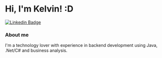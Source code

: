 # Hi, I'm Kelvin! :D

[![Linkedin Badge](https://img.shields.io/badge/-LinkedIn-blue?style=flat-square&logo=Linkedin&logoColor=white&link=https://www.linkedin.com/in/kelvin-wendel-543372b9/)](https://www.linkedin.com/in/kelvin-wendel-543372b9/)

### About me
I'm a technology lover with experience in backend development using Java, .Net/C# and business analysis.
